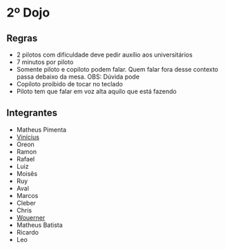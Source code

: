 # 2º Dojo


## Regras
- 2 pilotos com dificuldade deve pedir auxílio aos universitários
- 7 minutos por piloto
- Somente piloto e copiloto podem falar. Quem falar fora desse contexto passa debaixo da mesa. OBS: Dúvida pode
- Copiloto proibido de tocar no teclado
- Piloto tem que falar em voz alta aquilo que está fazendo

## Integrantes
- Matheus Pimenta
- [Vinícius](https://github.com/vinnyfs89)
- Oreon
- Ramon
- Rafael
- Luiz
- Moisẽs
- Ruy
- Aval
- Marcos
- Cleber
- Chris
- [Wouerner](https://github.com/wouerner/)
- Matheus Batista
- Ricardo
- Leo
